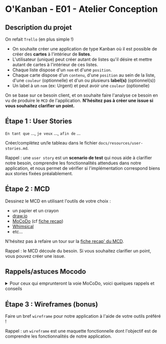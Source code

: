 # O'Kanban - E01 - Atelier Conception

## Description du projet

On refait `Trello` (en plus simple !)

- On souhaite créer une application de type Kanban où il est possible de créer des **cartes** à l'intérieur de **listes**.
- L'utilisateur (unique) peut créer autant de listes qu'il désire et mettre autant de cartes à l'intérieur de ces listes.
- Chaque liste dispose d'un `nom` et d'une `position`.
- Chaque carte dispose d'un `contenu`, d'une `position` au sein de la liste, d'une `couleur` (optionnelle) et d'un ou plusieurs **label(s)** (optionnel(s))
- Un label à un `nom` (ex: Urgent) et peut avoir une `couleur` (optionelle)

On se base sur ce besoin client, et on souhaite faire l'analyse ce besoin en vu de produire le `MCD` de l'application. **N'hésitez pas à créer une issue si vous souhaitez clarifier un point.**

## Étape 1 : User Stories

`En tant que` ..., `je veux` ..., `afin de` ...

Créer/complètez un/le tableau dans le fichier `docs/resources/user-stories.md`.

Rappel : une `user story` est un **scenario de test** qui nous aide à clarifier notre besoin, comprendre les fonctionnalités attendues dans notre application, et nous permet de vérifier si l'implémentation correspond biens aux stories fixées préalablement. 


## Étape 2 : MCD

Dessinez le MCD en utilisant l'outils de votre choix : 
- un papier et un crayon 
- [draw.io](https://draw.io)
- [MoCoDo](http://mocodo.wingi.net/) (cf [fiche recap](https://kourou.oclock.io/ressources/fiche-recap/mocodo/))
- [Whimsical](https://whimsical.com/)
- etc...

N'hésitez pas à refaire un tour sur la [fiche recap' du MCD](https://kourou.oclock.io/ressources/fiche-recap/mcd-modele-conceptuel-de-donnees/).

Rappel : le MCD découle du besoin. Si vous souhaitez clarifier un point, vous pouvez créer une issue. 

## Rappels/astuces Mocodo

<details><summary>
Pour ceux qui emprunteront la voie MoCoDo, voici quelques rappels et conseils
</summary>

**Outils** => [MoCoDo](http://mocodo.wingi.net/)  
**Récap** => [Conception d'un MCD](https://github.com/O-clock-Alumni/fiches-recap/blob/master/bdd/conception-03-mcd.md)

### Entités

- un nom unique
- deux points `:`
- les attributs, séparés par une virgule `,`
- exemples :  
`AUTHOR: pen name, real name, date of birth, language`  
`BOOK: title, number of pages, type, release date`

### Relations

- [rappels](https://github.com/O-clock-Alumni/fiches-recap/blob/master/bdd/conception-03-mcd.md#cardinalit%C3%A9s)
- définir les cardinalités en se posant les bonnes questions :
  - _1 entité `A` est liée à combien d'entité `B` minimum ?_
    - 0 ou 1
  - _1 entité `A` est liée à combien d'entité `B` maximum ?_
    - 1 ou n
  - _1 entité `B` est liée à combien d'entité `A` minimum ?_
    - 0 ou 1
  - _1 entité `B` est liée à combien d'entité `A` maximum ?_
    - 1 ou n
  - au final, on a 1  cardinalité pour chaque "sens" de la relation
    - exemple : `A` => `B` = `0,n`
    - exemple : `B` => `A` = `0,1`
    - => on parle alors de relation de type `1:n` (on prend le max de chaque cardinalité)
- pour représenter cela sur _Mocodo_
  - écrire sur une seule ligne (comme pour une entité)
    - un nom unique pour la relation
    - une virgule `,`
    - minimum et maximum d'une des deux cardinalités, collés l'un à l'autre, ex : `11`, `0N` (:warning: c'est zéro-N, pas `on` en majuscules) etc.
    - le nom de l'entité visée par la cardinalité
    - une virgule `,`
    - min et max de l'autre cardinalité
    - le nom de l'autre entité
  - exemple : `WRITES, 11 AUTHOR, 0N BOOK` (:warning: zéro-N)

#### Positionnement

Mocodo utilise un système de grille _(Pensez aux tableaux HTML, le fonctionnement est assez identique !)_

- Écrivez chaque élément (entité ou relation) sur une ligne dédiée
  - Mocodo va les positionner côte à côte horizontalement (comme des `<td>`)
- Sautez une ligne dans le script pour passer à la ligne

</details>



## Étape 3 : Wireframes (bonus)

Faire un bref `wireframe` pour notre application à l'aide de votre outils préféré !

Rappel : un `wireframe` est une maquette fonctionnelle dont l'objectif est de comprendre les fonctionnalités de notre application.
